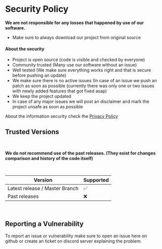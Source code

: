 # Security Policy

<b> We are not responsible for any losses that happened by use of our software. </b>
* Make sure to always download our project from original source
<h4> About the security </h4>

* Project is open source (code is visible and checked by everyone)
* Community trusted (Many use our software without an issue)
* Well tested (We make sure everything works right and that is secure before pushing an update)
* We make sure there is no active issues (In case of an issue we push an patch as soon as possible (currently there was only one or two issues with newly added features that got fixed asap)
* We keep the project updated
* In case of any major issues we will post an disclaimer and mark the project unsafe as soon as possible

About the information security check the [Privacy Policy](https://github.com/Refloow/Steam-Vanity-URL-Swap/blob/master/.github/PRIVACY.md)

## Trusted Versions
<br>

<b> We do not recommend use of the past releases. (They exist for changes comparison and history of the code itself) </b>

<br>

| Version | Supported          |
| ------- | ------------------ |
| Latest release / Master Branch  | :white_check_mark: |
| Past releases   | :x:                |


<br>

## Reporting a Vulnerability

To report an issue or vulnerability make sure to open an issue here on github or create an ticket on discord server explaining the problem.

